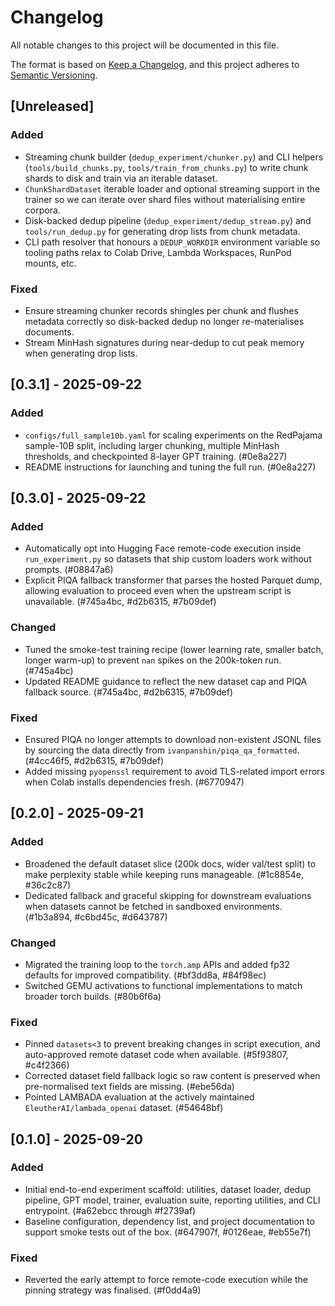 # Changelog

All notable changes to this project will be documented in this file.

The format is based on [Keep a Changelog](https://keepachangelog.com/en/1.1.0/),
and this project adheres to [Semantic Versioning](https://semver.org/spec/v2.0.0.html).

## [Unreleased]
### Added
- Streaming chunk builder (`dedup_experiment/chunker.py`) and CLI helpers (`tools/build_chunks.py`, `tools/train_from_chunks.py`) to write chunk shards to disk and train via an iterable dataset.
- `ChunkShardDataset` iterable loader and optional streaming support in the trainer so we can iterate over shard files without materialising entire corpora.
- Disk-backed dedup pipeline (`dedup_experiment/dedup_stream.py`) and `tools/run_dedup.py` for generating drop lists from chunk metadata.
- CLI path resolver that honours a `DEDUP_WORKDIR` environment variable so tooling paths relax to Colab Drive, Lambda Workspaces, RunPod mounts, etc.

### Fixed
- Ensure streaming chunker records shingles per chunk and flushes metadata correctly so disk-backed dedup no longer re-materialises documents.
- Stream MinHash signatures during near-dedup to cut peak memory when generating drop lists.

## [0.3.1] - 2025-09-22
### Added
- `configs/full_sample10b.yaml` for scaling experiments on the RedPajama sample-10B split, including larger chunking, multiple MinHash thresholds, and checkpointed 8-layer GPT training. (#0e8a227)
- README instructions for launching and tuning the full run. (#0e8a227)

## [0.3.0] - 2025-09-22
### Added
- Automatically opt into Hugging Face remote-code execution inside `run_experiment.py` so datasets that ship custom loaders work without prompts. (#08847a6)
- Explicit PIQA fallback transformer that parses the hosted Parquet dump, allowing evaluation to proceed even when the upstream script is unavailable. (#745a4bc, #d2b6315, #7b09def)

### Changed
- Tuned the smoke-test training recipe (lower learning rate, smaller batch, longer warm-up) to prevent `nan` spikes on the 200k-token run. (#745a4bc)
- Updated README guidance to reflect the new dataset cap and PIQA fallback source. (#745a4bc, #d2b6315, #7b09def)

### Fixed
- Ensured PIQA no longer attempts to download non-existent JSONL files by sourcing the data directly from `ivanpanshin/piqa_qa_formatted`. (#4cc46f5, #d2b6315, #7b09def)
- Added missing `pyopenssl` requirement to avoid TLS-related import errors when Colab installs dependencies fresh. (#6770947)

## [0.2.0] - 2025-09-21
### Added
- Broadened the default dataset slice (200k docs, wider val/test split) to make perplexity stable while keeping runs manageable. (#1c8854e, #36c2c87)
- Dedicated fallback and graceful skipping for downstream evaluations when datasets cannot be fetched in sandboxed environments. (#1b3a894, #c6bd45c, #d643787)

### Changed
- Migrated the training loop to the `torch.amp` APIs and added fp32 defaults for improved compatibility. (#bf3dd8a, #84f98ec)
- Switched GEMU activations to functional implementations to match broader torch builds. (#80b6f6a)

### Fixed
- Pinned `datasets<3` to prevent breaking changes in script execution, and auto-approved remote dataset code when available. (#5f93807, #c4f2366)
- Corrected dataset field fallback logic so raw content is preserved when pre-normalised text fields are missing. (#ebe56da)
- Pointed LAMBADA evaluation at the actively maintained `EleutherAI/lambada_openai` dataset. (#54648bf)

## [0.1.0] - 2025-09-20
### Added
- Initial end-to-end experiment scaffold: utilities, dataset loader, dedup pipeline, GPT model, trainer, evaluation suite, reporting utilities, and CLI entrypoint. (#a62ebcc through #f2739af)
- Baseline configuration, dependency list, and project documentation to support smoke tests out of the box. (#647907f, #0126eae, #eb55e7f)

### Fixed
- Reverted the early attempt to force remote-code execution while the pinning strategy was finalised. (#f0dd4a9)
